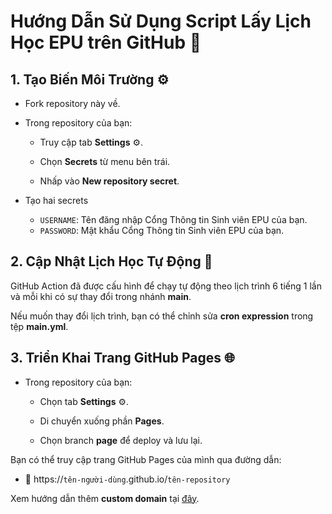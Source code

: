 <h1 id="hướng-dẫn-sử-dụng-script-lấy-lịch-học-epu-trên-github-📅"><strong>Hướng Dẫn Sử Dụng Script Lấy Lịch Học EPU trên
        GitHub</strong> 📅</h1>
<h2 id="1-tạo-biến-môi-trường-⚙️">1. Tạo Biến Môi Trường ⚙️</h2>
<ul>
    <li>
        <p>Fork repository này về.</p>
    </li>
    <li>
        <p>Trong repository của bạn:</p>
        <ul>
            <li>
                <p>Truy cập tab <strong>Settings</strong> ⚙️.</p>
            </li>
            <li>
                <p>Chọn <strong>Secrets</strong> từ menu bên trái.</p>
            </li>
            <li>
                <p>Nhấp vào <strong>New repository secret</strong>.</p>
            </li>
        </ul>
    </li>
    <li>
        <p>Tạo hai secrets</p>
        <ul>
            <li><code>USERNAME</code>: Tên đăng nhập Cổng Thông tin Sinh viên EPU của bạn.</li>
            <li><code>PASSWORD</code>: Mật khẩu Cổng Thông tin Sinh viên EPU của bạn.</li>
        </ul>
    </li>
</ul>
<h2 id="2-cập-nhật-lịch-học-tự-động-🔄">2. Cập Nhật Lịch Học Tự Động 🔄</h2>
<p>GitHub Action đã được cấu hình để chạy tự động theo lịch trình 6 tiếng 1 lần và mỗi khi có sự thay đổi trong nhánh
    <strong>main</strong>.
</p>
<p>Nếu muốn thay đổi lịch trình, bạn có thể chỉnh sửa <strong>cron expression</strong> trong tệp
    <strong>main.yml</strong>.
</p>
<h2 id="3-triển-khai-trang-github-pages-🌐">3. Triển Khai Trang GitHub Pages 🌐</h2>
<ul>
    <li>
        <p>Trong repository của bạn:</p>
        <ul>
            <li>
                <p>Chọn tab <strong>Settings</strong> ⚙️.</p>
            </li>
            <li>
                <p>Di chuyển xuống phần <strong>Pages</strong>.</p>
            </li>
            <li>
                <p>Chọn branch <strong>page</strong> để deploy và lưu lại.</p>
            </li>
        </ul>
    </li>
</ul>
<p>Bạn có thể truy cập trang GitHub Pages của mình qua đường dẫn:</p>
<ul>
    <li>🔗 https://<code>tên-người-dùng</code>.github.io/<code>tên-repository</code></li>
</ul>
<p>Xem hướng dẫn thêm <strong>custom domain</strong> tại <a
        href="https://docs.github.com/en/pages/configuring-a-custom-domain-for-your-github-pages-site">đây</a>.</p>
